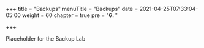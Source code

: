 +++
title = "Backups"
menuTitle = "Backups"
date = 2021-04-25T07:33:04-05:00
weight = 60
chapter = true
pre = "<b>6. </b>"

+++

Placeholder for the Backup Lab
